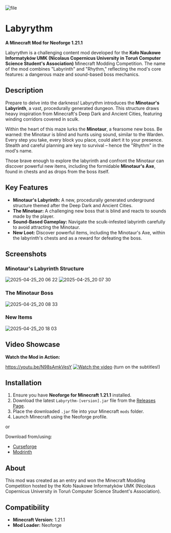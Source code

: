 ![file](https://github.com/user-attachments/assets/2a3c5f16-5173-43a1-8c2d-4f9e4cbc8e2e)

# Labyrythm

**A Minecraft Mod for Neoforge 1.21.1**

Labyrythm is a challenging content mod developed for the **Koło Naukowe Informatyków UMK (Nicolaus Copernicus University in Toruń Computer Science Student's Association)** Minecraft Modding Competition. The name of the mod combines "Labyrinth" and "Rhythm," reflecting the mod's core features: a dangerous maze and sound-based boss mechanics.

## Description

Prepare to delve into the darkness! Labyrythm introduces the **Minotaur's Labyrinth**, a vast, procedurally generated dungeon. This structure draws heavy inspiration from Minecraft's Deep Dark and Ancient Cities, featuring winding corridors covered in sculk.

Within the heart of this maze lurks the **Minotaur**, a fearsome new boss. Be warned: the Minotaur is blind and hunts using sound, similar to the Warden. Every step you take, every block you place, could alert it to your presence. Stealth and careful planning are key to survival – hence the "Rhythm" in the mod's name.

Those brave enough to explore the labyrinth and confront the Minotaur can discover powerful new items, including the formidable **Minotaur's Axe**, found in chests and as drops from the boss itself.

## Key Features

* **Minotaur's Labyrinth:** A new, procedurally generated underground structure themed after the Deep Dark and Ancient Cities.
* **The Minotaur:** A challenging new boss that is blind and reacts to sounds made by the player.
* **Sound-Based Gameplay:** Navigate the sculk-infested labyrinth carefully to avoid attracting the Minotaur.
* **New Loot:** Discover powerful items, including the Minotaur's Axe, within the labyrinth's chests and as a reward for defeating the boss.

## Screenshots

### Minotaur's Labyrinth Structure

![2025-04-25_20 06 22](https://github.com/user-attachments/assets/a3c6d9de-a698-484d-913d-55bc539f95c1)
![2025-04-25_20 07 30](https://github.com/user-attachments/assets/f098d04b-0f1a-4eee-b65d-d918a3e92cc0)



### The Minotaur Boss

![2025-04-25_20 08 33](https://github.com/user-attachments/assets/01c845be-c094-4f11-9692-430ff97415f3)


### New Items

![2025-04-25_20 18 03](https://github.com/user-attachments/assets/20856841-5c8e-4f22-a9a9-d9019b9017e3)


## Video Showcase

**Watch the Mod in Action:**

https://youtu.be/N98sAmkVesY
[![Watch the video](https://img.youtube.com/vi/N98sAmkVesY/maxresdefault.jpg)](https://youtu.be/N98sAmkVesY)
(turn on the subtitles!)

## Installation

1.  Ensure you have **Neoforge for Minecraft 1.21.1** installed.
2.  Download the latest `Labyrythm-[version].jar` file from the [Releases Page](https://github.com/6ajmon/LabyrythmMod/releases).
3.  Place the downloaded `.jar` file into your Minecraft `mods` folder.
4.  Launch Minecraft using the Neoforge profile.

or

Download from/using:
- [Curseforge](https://www.curseforge.com/minecraft/mc-mods/labyrythm)
- [Modrinth](https://modrinth.com/mod/labyrythm)

## About

This mod was created as an entry and won the Minecraft Modding Competition hosted by the Koło Naukowe Informatyków UMK (Nicolaus Copernicus University in Toruń Computer Science Student's Association).

## Compatibility

* **Minecraft Version:** 1.21.1
* **Mod Loader:** Neoforge
